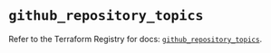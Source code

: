 # `github_repository_topics`

Refer to the Terraform Registry for docs: [`github_repository_topics`](https://registry.terraform.io/providers/integrations/github/6.2.3/docs/resources/repository_topics).
